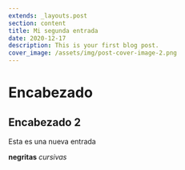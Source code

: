 ```yaml
---
extends: _layouts.post
section: content
title: Mi segunda entrada
date: 2020-12-17
description: This is your first blog post.
cover_image: /assets/img/post-cover-image-2.png
---
```


# Encabezado
## Encabezado 2
Esta es una nueva entrada

**negritas**
*cursivas*
